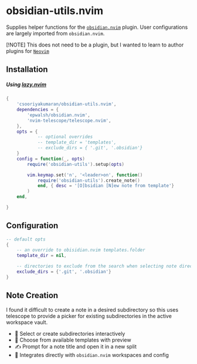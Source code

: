 # obsidian-utils.nvim

Supplies helper functions for the [`obsidian.nvim`](https://github.com/epwalsh/obsidian.nvim) plugin. User configurations are largely imported from `obsidian.nvim`. 

[!NOTE] This does not need to be a plugin, but I wanted to learn to author plugins for [`Neovim`](https://neovim.io/)

## Installation

##### Using [lazy.nvim](https://github.com/folke/lazy.nvim)

```lua
{
    'csooriyakumaran/obsidian-utils.nvim',
    dependencies = {
        'epwalsh/obsidian.nvim',
        'nvim-telescope/telescope.nvim',
    },
    opts = {
            -- optional overrides
            -- template_dir = 'templates',
            -- exclude_dirs = { '.git', '.obsidian'}
    }
    config = function(_, opts)
        require('obsidian-utils').setup(opts)

        vim.keymap.set('n', '<leader>on', function()
            require('obsidian-utils').create_note()
            end, { desc = '[O]bsidian [N]ew note from template'}
        )
    end,

}
```

## Configuration

```lua
-- default opts
{
    -- an override to obisidian.nvim templates.folder
    template_dir = nil, 

    -- directories to exclude from the search when selecting note directory
    exclude_dirs = {'.git', '.obsidian'}
}
```

## Note Creation

I found it difficult to create a note in a desired subdirectory so this uses telescope to provide a picker for existing subdirectories in the active workspace vault. 

- 📁 Select or create subdirectories interactively
- 🧩 Choose from available templates with preview
- ✍️ Prompt for a note title and open it in a new split
- 🔌 Integrates directly with `obsidian.nvim` workspaces and config
